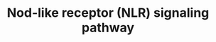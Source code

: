 ---
annotations:
- id: PW:0000817
  parent: signaling pathway
  type: Pathway Ontology
  value: NOD-like receptor signaling pathway
authors:
- MaintBot
- Ddigles
- AlexanderPico
- Eweitz
- Egonw
citedin:
- link: PMC7645421
  title: Unraveling the blood transcriptome after real-life exposure of Wistar-rats
    to PM2.5, PM1 and water-soluble metals in the ambient air (2020)
communities: []
description: Mammalian cells have evolved a set of specialized pattern recognition-molecules
  (PRMs) to detect conserved molecular motifs present on pathogens known as pathogen-associated-molecular-patterns
  (PAMPs). NLR proteins (alternatively named NBD-LRR or CATERPILLER) represent one
  subclass of PRMs that have recently attracted much attention. Their cytoplasmic
  location differs from the classical PRMs which are mostly membrane spanning receptors
  (such as the Toll-like-receptors (TLRs) or lectins) and accordingly NLRs were proposed
  to be activated mainly by intracellular bacterial pathogens.
last-edited: 2024-07-17
ndex: null
organisms:
- Rattus norvegicus
redirect_from:
- /index.php/Pathway:WP1294
- /instance/WP1294
- /instance/WP1294_r134206
revision: r134206
schema-jsonld:
- '@context': https://schema.org/
  '@id': https://wikipathways.github.io/pathways/WP1294.html
  '@type': Dataset
  creator:
    '@type': Organization
    name: WikiPathways
  description: Mammalian cells have evolved a set of specialized pattern recognition-molecules
    (PRMs) to detect conserved molecular motifs present on pathogens known as pathogen-associated-molecular-patterns
    (PAMPs). NLR proteins (alternatively named NBD-LRR or CATERPILLER) represent one
    subclass of PRMs that have recently attracted much attention. Their cytoplasmic
    location differs from the classical PRMs which are mostly membrane spanning receptors
    (such as the Toll-like-receptors (TLRs) or lectins) and accordingly NLRs were
    proposed to be activated mainly by intracellular bacterial pathogens.
  keywords:
  - Cd40
  - Chuk
  - ERBB2IP
  - Ephb2
  - Ikbkb
  - Ikbkg
  - Map3k7
  - Mapk8
  - RelA
  license: CC0
  name: Nod-like receptor (NLR) signaling pathway
seo: CreativeWork
title: Nod-like receptor (NLR) signaling pathway
wpid: WP1294
---